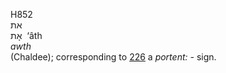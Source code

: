 <body>
  <p>H852<br>  את  <br> אָת  ‎  ‘âth  <br><i>awth </i><br>(Chaldee); corresponding to <a href="h0226.htm">226</a>  a <i>portent: - </i>sign.<br></p>
 </body>
